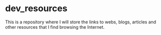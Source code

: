 # dev_resources
This is a repository where I will store the links to webs, blogs, articles and other resources that I find browsing the Internet.
